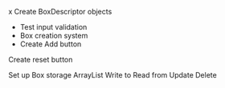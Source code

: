 x Create BoxDescriptor objects
- Test input validation
- Box creation system
- Create Add button

Create reset button

Set up Box storage
    ArrayList
        Write to
        Read from
        Update
        Delete